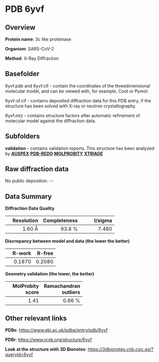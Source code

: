 # PDB 6yvf

## Overview

**Protein name**: 3c like proteinase

**Organism**: SARS-CoV-2

**Method**: X-Ray Diffraction

## Basefolder

6yvf.pdb and 6yvf.cif - contain the coordinates of the threedimensional molecular model, and can be viewed with, for example, Coot or Pymol.

6yvf-sf.cif - contains deposited diffraction data for this PDB entry, if the structure has been solved with X-ray or neutron crystallography.

6yvf.mtz - contains structure factors after automatic refinement of molecular model against the diffraction data.

## Subfolders





**validation** - contains validation reports. This structure has been analyzed by [**AUSPEX**](https://github.com/thorn-lab/coronavirus_structural_task_force/tree/master/pdb/3c_like_proteinase/SARS-CoV-2/6yvf/validation/auspex) [**PDB-REDO**](https://github.com/thorn-lab/coronavirus_structural_task_force/tree/master/pdb/3c_like_proteinase/SARS-CoV-2/6yvf/validation/pdb-redo) [**MOLPROBITY**](https://github.com/thorn-lab/coronavirus_structural_task_force/tree/master/pdb/3c_like_proteinase/SARS-CoV-2/6yvf/validation/molprobity) [**XTRIAGE**](https://github.com/thorn-lab/coronavirus_structural_task_force/blob/master/pdb/3c_like_proteinase/SARS-CoV-2/6yvf/validation/Xtriage_output.log) 

## Raw diffraction data

No public deposition. --<br> 

## Data Summary
**Diffraction Data Quality**

|   | Resolution | Completeness| I/sigma |
|---|-------------:|----------------:|--------------:|
|   |1.60 Å|93.8  %|<img width=50/>7.480|

**Discrepancy between model and data (the lower the better)**

|   | **R-work**| **R-free**   
|---|-------------:|----------------:|           
||  0.1870|  0.2080|

**Geometry validation (the lower, the better)**

|   |**MolProbity<br>score**| **Ramachandran<br>outliers** 
|---|-------------:|----------------:|
||  1.41|  0.66 %|

 

 



## Other relevant links 
**PDBe**:  https://www.ebi.ac.uk/pdbe/entry/pdb/6yvf
 
**PDBr**: https://www.rcsb.org/structure/6yvf 

**Look at the structure with 3D Bionotes**: https://3dbionotes.cnb.csic.es/?queryId=6yvf

